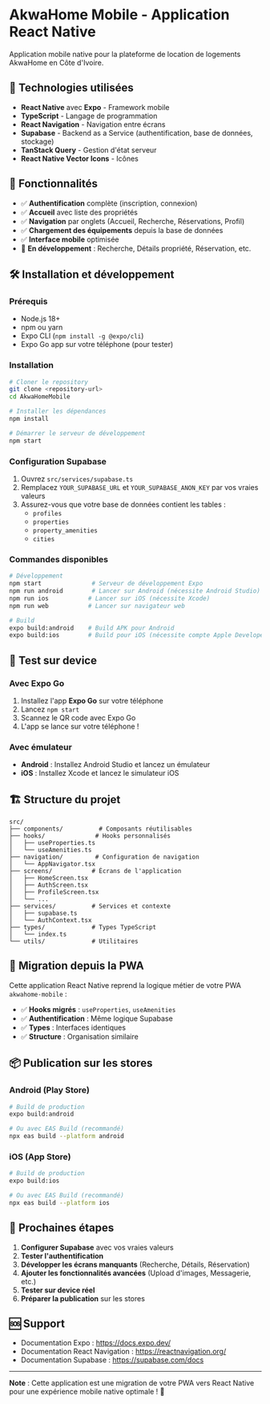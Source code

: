 # AkwaHome Mobile - Application React Native

Application mobile native pour la plateforme de location de logements AkwaHome en Côte d'Ivoire.

## 🚀 Technologies utilisées

- **React Native** avec **Expo** - Framework mobile
- **TypeScript** - Langage de programmation
- **React Navigation** - Navigation entre écrans
- **Supabase** - Backend as a Service (authentification, base de données, stockage)
- **TanStack Query** - Gestion d'état serveur
- **React Native Vector Icons** - Icônes

## 📱 Fonctionnalités

- ✅ **Authentification** complète (inscription, connexion)
- ✅ **Accueil** avec liste des propriétés
- ✅ **Navigation** par onglets (Accueil, Recherche, Réservations, Profil)
- ✅ **Chargement des équipements** depuis la base de données
- ✅ **Interface mobile** optimisée
- 🔄 **En développement** : Recherche, Détails propriété, Réservation, etc.

## 🛠️ Installation et développement

### Prérequis
- Node.js 18+
- npm ou yarn
- Expo CLI (`npm install -g @expo/cli`)
- Expo Go app sur votre téléphone (pour tester)

### Installation
```bash
# Cloner le repository
git clone <repository-url>
cd AkwaHomeMobile

# Installer les dépendances
npm install

# Démarrer le serveur de développement
npm start
```

### Configuration Supabase
1. Ouvrez `src/services/supabase.ts`
2. Remplacez `YOUR_SUPABASE_URL` et `YOUR_SUPABASE_ANON_KEY` par vos vraies valeurs
3. Assurez-vous que votre base de données contient les tables :
   - `profiles`
   - `properties`
   - `property_amenities`
   - `cities`

### Commandes disponibles
```bash
# Développement
npm start              # Serveur de développement Expo
npm run android        # Lancer sur Android (nécessite Android Studio)
npm run ios           # Lancer sur iOS (nécessite Xcode)
npm run web           # Lancer sur navigateur web

# Build
expo build:android    # Build APK pour Android
expo build:ios        # Build pour iOS (nécessite compte Apple Developer)
```

## 📱 Test sur device

### Avec Expo Go
1. Installez l'app **Expo Go** sur votre téléphone
2. Lancez `npm start`
3. Scannez le QR code avec Expo Go
4. L'app se lance sur votre téléphone !

### Avec émulateur
- **Android** : Installez Android Studio et lancez un émulateur
- **iOS** : Installez Xcode et lancez le simulateur iOS

## 🏗️ Structure du projet

```
src/
├── components/          # Composants réutilisables
├── hooks/              # Hooks personnalisés
│   ├── useProperties.ts
│   └── useAmenities.ts
├── navigation/         # Configuration de navigation
│   └── AppNavigator.tsx
├── screens/           # Écrans de l'application
│   ├── HomeScreen.tsx
│   ├── AuthScreen.tsx
│   ├── ProfileScreen.tsx
│   └── ...
├── services/          # Services et contexte
│   ├── supabase.ts
│   └── AuthContext.tsx
├── types/             # Types TypeScript
│   └── index.ts
└── utils/             # Utilitaires
```

## 🔄 Migration depuis la PWA

Cette application React Native reprend la logique métier de votre PWA `akwahome-mobile` :

- ✅ **Hooks migrés** : `useProperties`, `useAmenities`
- ✅ **Authentification** : Même logique Supabase
- ✅ **Types** : Interfaces identiques
- ✅ **Structure** : Organisation similaire

## 📦 Publication sur les stores

### Android (Play Store)
```bash
# Build de production
expo build:android

# Ou avec EAS Build (recommandé)
npx eas build --platform android
```

### iOS (App Store)
```bash
# Build de production
expo build:ios

# Ou avec EAS Build (recommandé)
npx eas build --platform ios
```

## 🎯 Prochaines étapes

1. **Configurer Supabase** avec vos vraies valeurs
2. **Tester l'authentification** 
3. **Développer les écrans manquants** (Recherche, Détails, Réservation)
4. **Ajouter les fonctionnalités avancées** (Upload d'images, Messagerie, etc.)
5. **Tester sur device réel**
6. **Préparer la publication** sur les stores

## 🆘 Support

- Documentation Expo : https://docs.expo.dev/
- Documentation React Navigation : https://reactnavigation.org/
- Documentation Supabase : https://supabase.com/docs

---

**Note** : Cette application est une migration de votre PWA vers React Native pour une expérience mobile native optimale ! 🚀
